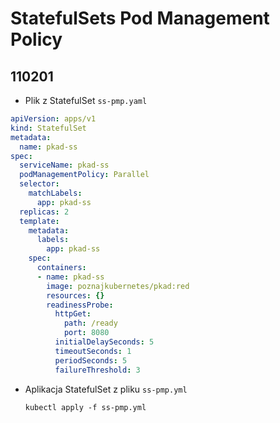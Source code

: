# StatefulSets Pod Management Policy
## 110201 

- Plik z StatefulSet `ss-pmp.yaml`
```yaml
apiVersion: apps/v1
kind: StatefulSet
metadata:
  name: pkad-ss
spec:
  serviceName: pkad-ss
  podManagementPolicy: Parallel
  selector:
    matchLabels:
      app: pkad-ss
  replicas: 2
  template:
    metadata:
      labels:
        app: pkad-ss
    spec:
      containers:
      - name: pkad-ss
        image: poznajkubernetes/pkad:red
        resources: {}
        readinessProbe:
          httpGet:
            path: /ready
            port: 8080
          initialDelaySeconds: 5
          timeoutSeconds: 1
          periodSeconds: 5
          failureThreshold: 3
```

- Aplikacja StatefulSet z pliku `ss-pmp.yml`

    `kubectl apply -f ss-pmp.yml`